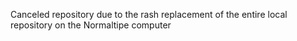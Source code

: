 Canceled repository due to the rash replacement of the entire local repository on the Normaltipe computer
